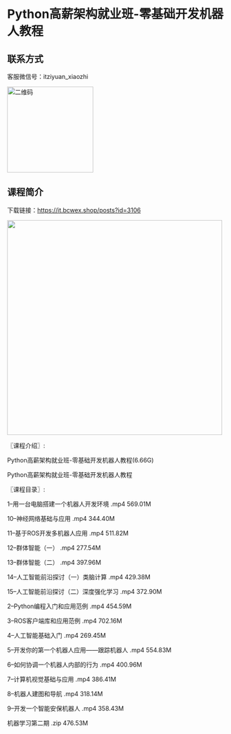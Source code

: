 # Python高薪架构就业班-零基础开发机器人教程

## 联系方式

客服微信号：itziyuan_xiaozhi

<img src="https://ziyuanyun.oss-cn-guangzhou.aliyuncs.com/common/20240614073449/666b82192834a.jpg" width="200" height="200" alt="二维码">

## 课程简介

下载链接：https://it.bcwex.shop/posts?id=3106

<img src="https://ziyuanyun.oss-cn-guangzhou.aliyuncs.com/yun/20240515185011/664493631174a.jpg" width="500" alt="">

  〖课程介绍〗:

 Python高薪架构就业班-零基础开发机器人教程(6.66G)

 Python高薪架构就业班-零基础开发机器人教程



 〖课程目录〗:

 1&#8211;用一台电脑搭建一个机器人开发环境 .mp4 569.01M

 10&#8211;神经网络基础与应用 .mp4 344.40M

 11&#8211;基于ROS开发多机器人应用 .mp4 511.82M

 12&#8211;群体智能（一） .mp4 277.54M

 13&#8211;群体智能（二） .mp4 397.96M

 14&#8211;人工智能前沿探讨（一）类脑计算 .mp4 429.38M

 15&#8211;人工智能前沿探讨（二）深度强化学习 .mp4 372.90M

 2&#8211;Python编程入门和应用范例 .mp4 454.59M

 3&#8211;ROS客户端库和应用范例 .mp4 702.16M

 4&#8211;人工智能基础入门 .mp4 269.45M

 5&#8211;开发你的第一个机器人应用——跟踪机器人 .mp4 554.83M

 6&#8211;如何协调一个机器人内部的行为 .mp4 400.96M

 7&#8211;计算机视觉基础与应用 .mp4 386.41M

 8&#8211;机器人建图和导航 .mp4 318.14M

 9&#8211;开发一个智能安保机器人 .mp4 358.43M

 机器学习第二期 .zip 476.53M

  